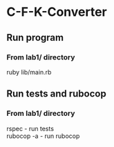 # С-F-K-Converter

## Run program

### From lab1/ directory

ruby lib/main.rb

## Run tests and rubocop

### From lab1/ directory

rspec - run tests<br>
rubocop -a - run rubocop
